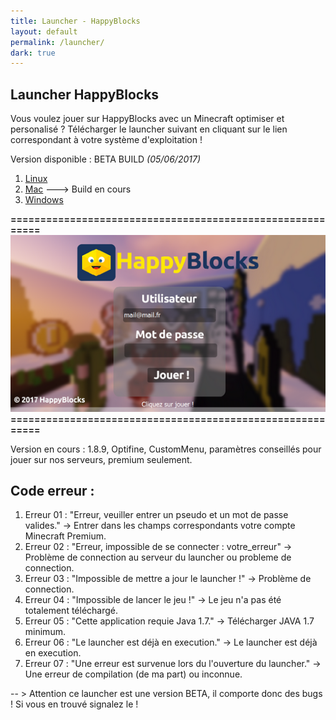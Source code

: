 ```yaml
---
title: Launcher - HappyBlocks
layout: default
permalink: /launcher/
dark: true
---
```


## Launcher HappyBlocks

Vous voulez jouer sur HappyBlocks avec un Minecraft optimiser et personalisé ? Télécharger le launcher suivant en cliquant sur le lien correspondant à votre système d'exploitation !

Version disponible : BETA BUILD *(05/06/2017)*
 1. [Linux](http://adf.ly/1b4xvg)
 2. [Mac](http://adf.ly/1b4xnp) ---> Build en cours
 3. [Windows](http://adf.ly/1b4xzA)

**==========================================================**
![Image du launcher](/img/launcher.png)
**==========================================================**

Version en cours :
1.8.9, Optifine, CustomMenu, paramètres conseillés pour jouer sur nos serveurs, premium seulement.

## Code erreur :

 1. Erreur 01 : "Erreur, veuiller entrer un pseudo et un mot de passe valides." -> Entrer dans les champs correspondants votre compte Minecraft Premium.
 2. Erreur 02 : "Erreur, impossible de se connecter : votre_erreur" -> Problème de connection au serveur du launcher ou probleme de connection.
 3. Erreur 03 : "Impossible de mettre a jour le launcher !" -> Problème de connection.
 4. Erreur 04 : "Impossible de lancer le jeu !" -> Le jeu n'a pas été totalement téléchargé.
 5. Erreur 05 : "Cette application requie Java 1.7." -> Télécharger JAVA 1.7 minimum.
 6. Erreur 06 : "Le launcher  est déjà en execution." -> Le launcher  est déjà en execution.
 7. Erreur 07 : "Une erreur est survenue  lors du l'ouverture du launcher." -> Une erreur de compilation (de ma part) ou inconnue.

-- > Attention ce launcher est une version BETA, il comporte donc des bugs ! Si vous en trouvé signalez le !
